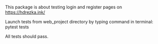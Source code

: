 This package is about testing login and register pages on https://hdrezka.ink/

Launch tests from web_project directory by typing command in terminal: pytest tests

All tests should pass.

